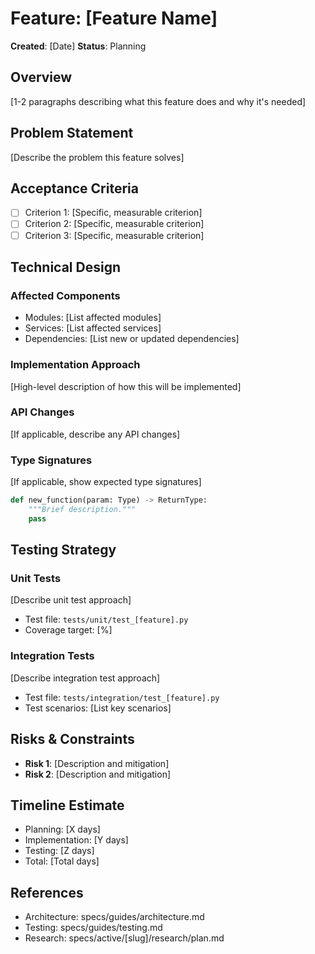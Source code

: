 # Feature: [Feature Name]

**Created**: [Date]
**Status**: Planning

## Overview

[1-2 paragraphs describing what this feature does and why it's needed]

## Problem Statement

[Describe the problem this feature solves]

## Acceptance Criteria

- [ ] Criterion 1: [Specific, measurable criterion]
- [ ] Criterion 2: [Specific, measurable criterion]
- [ ] Criterion 3: [Specific, measurable criterion]

## Technical Design

### Affected Components

- Modules: [List affected modules]
- Services: [List affected services]
- Dependencies: [List new or updated dependencies]

### Implementation Approach

[High-level description of how this will be implemented]

### API Changes

[If applicable, describe any API changes]

### Type Signatures

[If applicable, show expected type signatures]

```python
def new_function(param: Type) -> ReturnType:
    """Brief description."""
    pass
```

## Testing Strategy

### Unit Tests

[Describe unit test approach]

- Test file: `tests/unit/test_[feature].py`
- Coverage target: [%]

### Integration Tests

[Describe integration test approach]

- Test file: `tests/integration/test_[feature].py`
- Test scenarios: [List key scenarios]

## Risks & Constraints

- **Risk 1**: [Description and mitigation]
- **Risk 2**: [Description and mitigation]

## Timeline Estimate

- Planning: [X days]
- Implementation: [Y days]
- Testing: [Z days]
- Total: [Total days]

## References

- Architecture: specs/guides/architecture.md
- Testing: specs/guides/testing.md
- Research: specs/active/[slug]/research/plan.md
